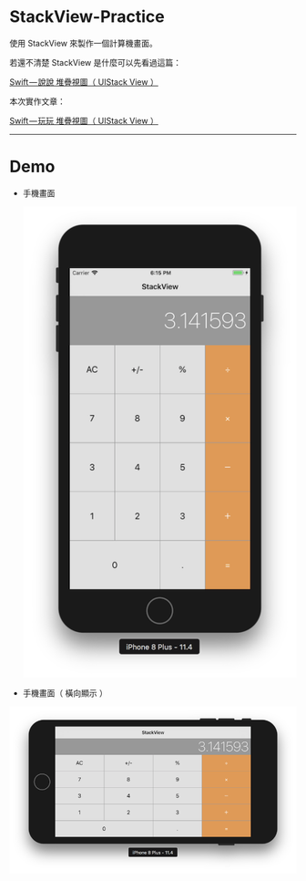 # StackView-Practice



使用 StackView 來製作一個計算機畫面。



若還不清楚 StackView 是什麼可以先看過這篇：

[Swift — 說說 堆疊視圖（ UIStack View ）](https://medium.com/@JJeremy.XUE/swift-%E8%AA%AA%E8%AA%AA-%E5%A0%86%E7%96%8A%E8%A6%96%E5%9C%96-uistack-view-557c09f24645)



本次實作文章：

[Swift — 玩玩 堆疊視圖（ UIStack View ）](https://medium.com/@JJeremy.XUE/swift-%E7%8E%A9%E7%8E%A9-%E5%A0%86%E7%96%8A%E8%A6%96%E5%9C%96-uistack-view-b2e61302ffb3)



---



# Demo



* 手機畫面

  ![image](https://github.com/JeremyXue77/StackView-Practice/blob/master/Demo/StackView%20Demo%201.png)



* 手機畫面（ 橫向顯示 ）



![image](https://github.com/JeremyXue77/StackView-Practice/blob/master/Demo/StackView%20Demo%202.png)